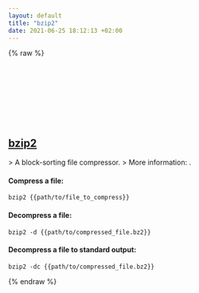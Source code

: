 ```yaml
---
layout: default
title: "bzip2"
date: 2021-06-25 18:12:13 +02:00
---
```

{% raw %}
<h2 id="bzip2">
  <a href="/en/common/bzip2.html">bzip2</a> <a href="#bzip2"><svg class="icon">
    <use href="/assets/images/unicode_sprite.svg#link" />
  </svg></a>
</h2>
> A block-sorting file compressor.
> More information: <http://bzip.org>.

#### Compress a file:
```shell
bzip2 {{path/to/file_to_compress}}
```
#### Decompress a file:
```shell
bzip2 -d {{path/to/compressed_file.bz2}}
```
#### Decompress a file to standard output:
```shell
bzip2 -dc {{path/to/compressed_file.bz2}}
```
{% endraw %}